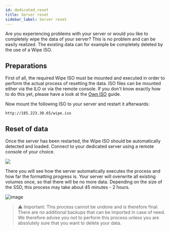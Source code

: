 ```yaml
---
id: dedicated_reset
title: Server reset
sidebar_label: Server reset
---
```




Are you experiencing problems with your server or would you like to completely wipe the data of your server? This is no problem and can be easily realized. The existing data can for example be completely deleted by the use of a Wipe ISO. 



## Preparations

First of all, the required Wipe ISO must be mounted and executed in order to perform the actual process of resetting the data. ISO files can be mounted either via the ILO or via the remote console. If you don't know exactly how to do this yet, please have a look at the [Own ISO](dedicated_iso) guide. 

Now mount the following ISO to your server and restart it afterwards:


```
http://185.223.30.65/wipe.iso
```



## Reset of data

Once the server has been restarted, the Wipe ISO should be automatically detected and loaded. Connect to your dedicated server using a remote console of your choice.

![](https://screensaver01.zap-hosting.com/index.php/s/cozRqRt9KLTMCkd/preview)



There you will see how the server automatically executes the process and how far the formatting progress is. Your server will overwrite all existing volumes once, so that there will be no more data. Depending on the size of the SSD, this process may take about 45 minutes - 2 hours.

![image](https://user-images.githubusercontent.com/13604413/159174333-ef109e7e-2e79-4201-81cf-b33301c4d0b7.png)



> ⚠️ Important: This process cannot be undone and is therefore final. There are no additional backups that can be imported in case of need. We therefore advise you not to perform this process unless you are absolutely sure that you want to delete your data. 